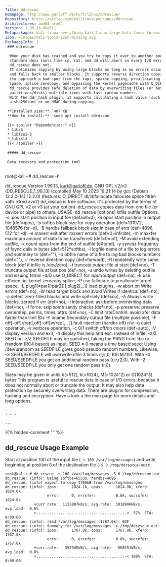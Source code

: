```yaml
---
Title: ddrescue
Homepage: http://www.garloff.de/kurt/linux/ddrescue/
Repository: https://gitlab.com/kalilinux/packages/ddrescue
Architectures: amd64 arm64
Version: 1.99.13-0kali1
Metapackages: kali-linux-everything kali-linux-large kali-tools-forensics kali-tools-recover kali-tools-respond 
Icon: /images/kali-tools-icon-missing.svg
PackagesInfo: |
 ### ddrescue
 
  When your disk has crashed and you try to copy it over to another one,
  standard Unix tools like cp, cat, and dd will abort on every I/O error,
  dd_rescue does not.
  It optimizes copying by using large blocks as long as no errors occur
  and falls back to smaller blocks. It supports reverse direction copying
  (to approach a bad spot from the top), sparse copying, preallocating
  space, splice zerocopy, and bypassing the kernel pagecache with O_DIRECT.
  dd_rescue provides safe deletion of data by overwriting files (or better
  partitions/disks) multiple times with fast random numbers.
  With the ddr_hash plugin, it supports calculating a hash value (such as
  a sha256sum) or an HMAC during copying.
 
 **Installed size:** `407 KB`  
 **How to install:** `sudo apt install ddrescue`  
 
 {{< spoiler "Dependencies:" >}}
 * libc6 
 * liblzo2-2 
 * libssl3 
 {{< /spoiler >}}
 
 ##### dd_rescue
 
 Data recovery and protection tool
 
 ```
 root@kali:~# dd_rescue -h
 
 dd_rescue Version 1.99.13, kurt@garloff.de, GNU GPL v2/v3
  (DD_RESCUE_1_99_13)
  (compiled May 10 2023 19:21:14 by gcc (Debian 12.2.0-14) 12.2.0)
  (features: O_DIRECT dl/libfallocate fallocate splice fitrim xattr rdrnd avx2)
 dd_rescue is free software. It's protected by the terms of GNU GPL v2 or v3
  (at your option).
 dd_rescue copies data from one file (or device or pipe) to others.
 USAGE: dd_rescue [options] infile outfile
 Options: -s ipos    start position in  input file (default=0),
          -S opos    start position in output file (def=ipos),
          -b softbs  block size for copy operation (def=131072, 1048576 for -d),
          -B hardbs  fallback block size in case of errs (def=4096, 512 for -d),
          -e maxerr  exit after maxerr errors (def=0=infinite),
          -m maxxfer maximum amount of data to be transferred (def=0=inf),
          -M         avoid extending outfile,
          -x         count opos from the end of outfile (eXtend),
          -y syncsz  frequency of fsync calls in bytes (def=512*softbs),
          -l logfile name of a file to log errors and summary to (def=""),
          -o bbfile  name of a file to log bad blocks numbers (def=""),
          -r         reverse direction copy (def=forward),
          -R         repeatedly write same block (def if infile is /dev/zero),
          -t         truncate output file at start (def=no),
          -T         truncate output file at last pos (def=no),
          -u         undo writes by deleting outfile and issuing fstrim
          -d/D       use O_DIRECT for input/output (def=no),
          -k         use efficient in-kernel zerocopy splice,
          -P         use fallocate to preallocate target space,
          -L plug1[=par1[:par2]][,plug2[,..]]    load plugins,
          -w         abort on Write errors (def=no),
          -W         read target block and avoid Writes if identical (def=no),
          -a         detect zero-filled blocks and write spArsely (def=no),
          -A         Always write blocks, zeroed if err (def=no),
          -i         interactive: ask before overwriting data (def=no),
          -f         force: skip some sanity checks (def=no),
          -p         preserve: preserve ownership, perms, times, attrs (def=no),
          -C limit   rateControl: avoid xfer data faster than limit B/s
          -Y oname   Secondary output file (multiple possible),
          -F off[-off]r/rep[,off[-off]w/rep[,...]]  fault injection (hardbs off) r/w
          -q         quiet operation,
          -v         verbose operation,
          -c 0/1     switch off/on colors (def=auto),
          -V         display version and exit,
          -h         display this help and exit.
 Instead of infile, -z/Z SEED or -z/Z SEEDFILE may be specified, taking the PRNG
  from libc or frandom (RC4 based) as input. SEED = 0 means a time based seed;
  Using /dev/urandom as SEEDFILE gives good pseudo random numbers.
 Likewise, -3 SEED/SEEDFILE will overwrite ofile 3 times (r,ir,0, BSI M7.15).
  With -4 SEED/SEEDFILE you get an additional random pass (r,ir,r2,0).
  With -2 SEED/SEEDFILE you only get one random pass (r,0).
 
 Sizes may be given in units b(=512), k(=1024), M(=1024^2) or G(1024^3) bytes
 This program is useful to rescue data in case of I/O errors, because
  it does not normally abort or truncate the output.
 It may also help data protection by securely overwriting data.
 There are plugins for compression, hashing and encryption.
 Have a look a the man page for more details and long options.
 ```
 
 - - -
 
---
```

{{% hidden-comment "<!--Do not edit anything above this line-->" %}}

## dd_rescue Usage Example

Start at position 100 of the input file (`-s 100 /var/log/messages`) and write, beginning at position 0 of the destination file (`-S 0 /tmp/ddrescue-out`):

```
root@kali:~# dd_rescue -s 100 /var/log/messages -S 0 /tmp/ddrescue-out
dd_rescue: (info): Using softbs=65536, hardbs=4096
dd_rescue: (info) expect to copy 1766kB from /var/log/messages
dd_rescue: (info): ipos:      1024.1k, opos:      1024.0k, xferd:      1024.0k
                   errs:      0, errxfer:         0.0k, succxfer:      1024.0k
             +curr.rate:  1122807kB/s, avg.rate:  1018906kB/s, avg.load:  0.0%
             >.......................-.................<  57%  ETA:  0:00:00
dd_rescue: (info): read /var/log/messages (1767.0k): EOF
dd_rescue: (info): Summary for /var/log/messages -> /tmp/ddrescue-out:
dd_rescue: (info): ipos:      1767.0k, opos:      1767.0k, xferd:      1767.0k
                   errs:      0, errxfer:         0.0k, succxfer:      1767.0k
             +curr.rate:   352945kB/s, avg.rate:   568151kB/s, avg.load:  0.0%
             >.......................-................-< 100%  ETA:  0:00:00
```
